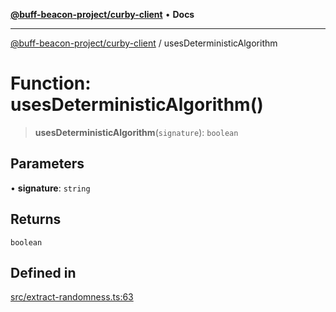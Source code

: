 [**@buff-beacon-project/curby-client**](../index.md) • **Docs**

***

[@buff-beacon-project/curby-client](../index.md) / usesDeterministicAlgorithm

# Function: usesDeterministicAlgorithm()

> **usesDeterministicAlgorithm**(`signature`): `boolean`

## Parameters

• **signature**: `string`

## Returns

`boolean`

## Defined in

[src/extract-randomness.ts:63](https://github.com/buff-beacon-project/curby-js-client/blob/ce0e851c9bd9e50ac8f84d3519f029bd8ad289d0/src/extract-randomness.ts#L63)
